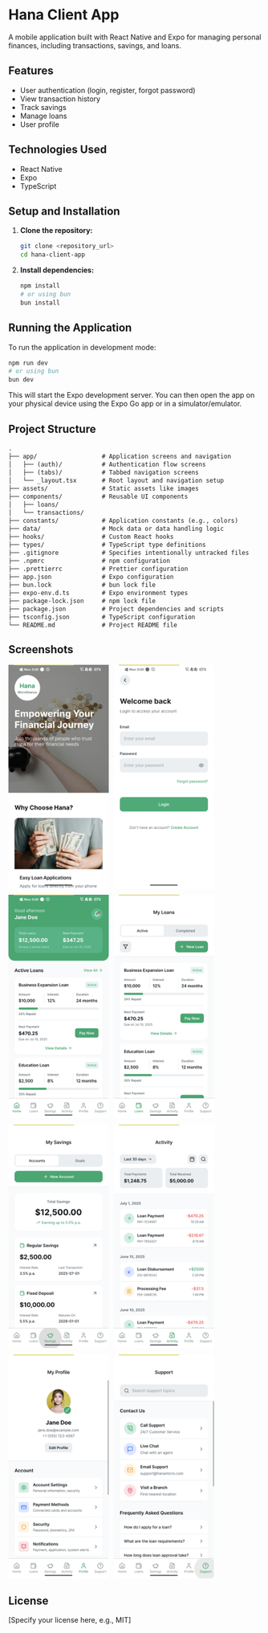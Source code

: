 # Hana Client App

A mobile application built with React Native and Expo for managing personal finances, including transactions, savings, and loans.

## Features

- User authentication (login, register, forgot password)
- View transaction history
- Track savings
- Manage loans
- User profile

## Technologies Used

- React Native
- Expo
- TypeScript

## Setup and Installation

1.  **Clone the repository:**

    ```bash
    git clone <repository_url>
    cd hana-client-app
    ```

2.  **Install dependencies:**

    ```bash
    npm install
    # or using bun
    bun install
    ```

## Running the Application

To run the application in development mode:

```bash
npm run dev
# or using bun
bun dev
```

This will start the Expo development server. You can then open the app on your physical device using the Expo Go app or in a simulator/emulator.

## Project Structure

```
.
├── app/                  # Application screens and navigation
│   ├── (auth)/           # Authentication flow screens
│   ├── (tabs)/           # Tabbed navigation screens
│   └── _layout.tsx       # Root layout and navigation setup
├── assets/               # Static assets like images
├── components/           # Reusable UI components
│   ├── loans/
│   └── transactions/
├── constants/            # Application constants (e.g., colors)
├── data/                 # Mock data or data handling logic
├── hooks/                # Custom React hooks
├── types/                # TypeScript type definitions
├── .gitignore            # Specifies intentionally untracked files
├── .npmrc                # npm configuration
├── .prettierrc           # Prettier configuration
├── app.json              # Expo configuration
├── bun.lock              # bun lock file
├── expo-env.d.ts         # Expo environment types
├── package-lock.json     # npm lock file
├── package.json          # Project dependencies and scripts
├── tsconfig.json         # TypeScript configuration
└── README.md             # Project README file
```

## Screenshots

<div style="display: flex; flex-wrap: wrap; gap: 10px;">
  <div style="width: 200px;">
    <img src="assets/screenshots/1.png" alt="Screenshot 1" style="max-width: 100%; height: auto;">
  </div>
  <div style="width: 200px;">
    <img src="assets/screenshots/2.png" alt="Screenshot 2" style="max-width: 100%; height: auto;">
  </div>
  <div style="width: 200px;">
    <img src="assets/screenshots/3.png" alt="Screenshot 3" style="max-width: 100%; height: auto;">
  </div>
  <div style="width: 200px;">
    <img src="assets/screenshots/4.png" alt="Screenshot 4" style="max-width: 100%; height: auto;">
  </div>
  <div style="width: 200px;">
    <img src="assets/screenshots/5.png" alt="Screenshot 5" style="max-width: 100%; height: auto;">
  </div>
  <div style="width: 200px;">
    <img src="assets/screenshots/6.png" alt="Screenshot 6" style="max-width: 100%; height: auto;">
  </div>
  <div style="width: 200px;">
    <img src="assets/screenshots/7.png" alt="Screenshot 7" style="max-width: 100%; height: auto;">
  </div>
  <div style="width: 200px;">
    <img src="assets/screenshots/8.png" alt="Screenshot 8" style="max-width: 100%; height: auto;">
  </div>
</div>

## License

[Specify your license here, e.g., MIT]
